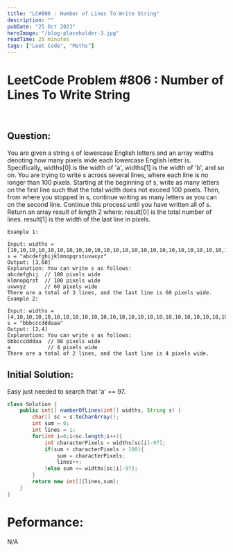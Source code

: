 ```yaml
---
title: "LC#806 : Number of Lines To Write String"
description: ""
pubDate: "25 Oct 2023"
heroImage: "/blog-placeholder-3.jpg"
readTime: 25 minutes
tags: ["Leet Code", "Maths"]
---
```


# <b> LeetCode Problem #806 : Number of Lines To Write String</b>

<br>

## Question: <br/>

<p class="pl-6">
    You are given a string s of lowercase English letters and an array widths denoting how many pixels wide each lowercase English letter is. Specifically, widths[0] is the width of 'a', widths[1] is the width of 'b', and so on.
    You are trying to write s across several lines, where each line is no longer than 100 pixels. Starting at the beginning of s, write as many letters on the first line such that the total width does not exceed 100 pixels. Then, from where you stopped in s, continue writing as many letters as you can on the second line. Continue this process until you have written all of s.
    Return an array result of length 2 where:
    result[0] is the total number of lines.
    result[1] is the width of the last line in pixels.
</p>
<p>
    
    Example 1:

    Input: widths = [10,10,10,10,10,10,10,10,10,10,10,10,10,10,10,10,10,10,10,10,10,10,10,10,10,10], s = "abcdefghijklmnopqrstuvwxyz"
    Output: [3,60]
    Explanation: You can write s as follows:
    abcdefghij  // 100 pixels wide
    klmnopqrst  // 100 pixels wide
    uvwxyz      // 60 pixels wide
    There are a total of 3 lines, and the last line is 60 pixels wide.
    Example 2:

    Input: widths = [4,10,10,10,10,10,10,10,10,10,10,10,10,10,10,10,10,10,10,10,10,10,10,10,10,10], s = "bbbcccdddaaa"
    Output: [2,4]
    Explanation: You can write s as follows:
    bbbcccdddaa  // 98 pixels wide
    a            // 4 pixels wide
    There are a total of 2 lines, and the last line is 4 pixels wide.

</p>

## Initial Solution:

<p class="pl-6">
    Easy just needed to search that 'a' == 97.
</p>

```java
class Solution {
    public int[] numberOfLines(int[] widths, String s) {
        char[] sc = s.toCharArray();
        int sum = 0;
        int lines = 1;
        for(int i=0;i<sc.length;i++){
            int characterPixels = widths[sc[i]-97];
            if(sum + characterPixels > 100){
                sum = characterPixels;
                lines++;
            }else sum += widths[sc[i]-97];
        }
        return new int[]{lines,sum};
    }
}
```

# Peformance:

N/A
